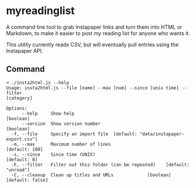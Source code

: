# myreadinglist

A command line tool to grab Instapaper links and turn them into HTML or Markdown, to make it easier to post my reading list for anyone who wants it.

This utility currently reads CSV, but will eventually pull entries using the Instapaper API.

## Command

```
➜ ./insta2html.js --help
Usage: insta2html.js --file [name] --max [num] --since [unix time] --filter
[category]

Options:
      --help     Show help                                             [boolean]
      --version  Show version number                                   [boolean]
  -f, --file     Specify an import file  [default: "data/instapaper-export.csv"]
  -m, --max      Maximum number of lines                          [default: 100]
  -s, --since    Since time (UNIX)                                  [default: 0]
  -F, --filter   Filter out this folder (can be repeated)    [default: "unread"]
  -C, --cleanup  Clean up titles and URLs             [boolean] [default: false]
```